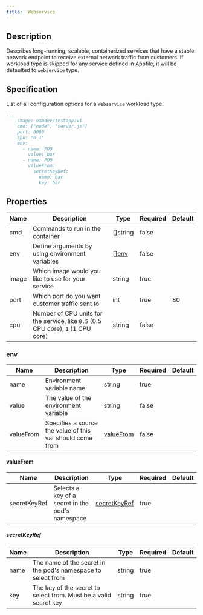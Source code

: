 ```yaml
---
title:  Webservice
---
```


## Description

Describes long-running, scalable, containerized services that have a stable network endpoint to receive external network traffic from customers. If workload type is skipped for any service defined in Appfile, it will be defaulted to `webservice` type.

## Specification

List of all configuration options for a `Webservice` workload type.

```yaml
...
    image: oamdev/testapp:v1
    cmd: ["node", "server.js"]
    port: 8080
    cpu: "0.1"
    env:
      - name: FOO
        value: bar
      - name: FOO
        valueFrom:
          secretKeyRef:
            name: bar
            key: bar
```

## Properties

Name | Description | Type | Required | Default 
------------ | ------------- | ------------- | ------------- | ------------- 
 cmd | Commands to run in the container | []string | false |  
 env | Define arguments by using environment variables | [[]env](#env) | false |  
 image | Which image would you like to use for your service | string | true |  
 port | Which port do you want customer traffic sent to | int | true | 80 
 cpu | Number of CPU units for the service, like `0.5` (0.5 CPU core), `1` (1 CPU core) | string | false |  


### env

Name | Description | Type | Required | Default 
------------ | ------------- | ------------- | ------------- | ------------- 
 name | Environment variable name | string | true |  
 value | The value of the environment variable | string | false |  
 valueFrom | Specifies a source the value of this var should come from | [valueFrom](#valueFrom) | false |  


#### valueFrom

Name | Description | Type | Required | Default 
------------ | ------------- | ------------- | ------------- | ------------- 
 secretKeyRef | Selects a key of a secret in the pod's namespace | [secretKeyRef](#secretKeyRef) | true |  


##### secretKeyRef

Name | Description | Type | Required | Default 
------------ | ------------- | ------------- | ------------- | ------------- 
 name | The name of the secret in the pod's namespace to select from | string | true |  
 key | The key of the secret to select from. Must be a valid secret key | string | true |  
